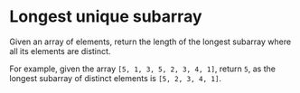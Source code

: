 # Longest unique subarray

Given an array of elements, return the length of the longest subarray where all its elements are distinct.

For example, given the array `[5, 1, 3, 5, 2, 3, 4, 1]`, return `5`, as the longest subarray of distinct elements is `[5, 2, 3, 4, 1]`.
